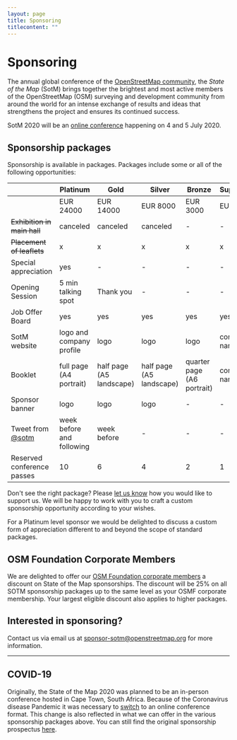```yaml
---
layout: page
title: Sponsoring
titlecontent: ""
---
```


# Sponsoring

The annual global conference of the [OpenStreetMap community](https://www.openstreetmap.org/about), the <em>State of the Map</em> (SotM) brings together the brightest and most active members of the OpenStreetMap (OSM) surveying and development community from around the world for an intense exchange of results and ideas that strengthens the project and ensures its continued success.

SotM 2020 will be an [online conference](https://blog.openstreetmap.org/2020/03/27/sotm-2020-will-be-a-virtual-conference/) happening on 4 and 5 July 2020.

## Sponsorship packages

Sponsorship is available in packages. Packages include some or all of the following opportunities:

|                                    | Platinum | Gold | Silver | Bronze | Supporter |
|---------------------------- | ------ | -----  | ----- | ----- | ----- |
|                                   | EUR 24000 | EUR 14000 | EUR 8000 | EUR 3000 | EUR 700 |
| <s>Exhibition in main hall</s>    | canceled | canceled | canceled | - | - |
| <s>Placement of leaflets</s>     | x | x | x | x | x |
| Special appreciation      | yes | - | - | - | - |
| Opening Session          | 5 min talking spot | Thank you | - | - | - |
| <span title="provided on website">Job Offer Board</span>           | yes | yes | yes | yes | yes |
| SotM website               | logo and company profile | logo | logo | logo | company name |
| <span title="provided as a PDF download">Booklet</span>                        | full page (A4 portrait) | half page (A5 landscape) | half page (A5 landscape) | quarter page (A6 portrait) | company name |
| <span title="logos in our video streaming website">Sponsor banner</a>           | logo | logo | logo | - | - |
| Tweet from [@sotm](https://twitter.com/sotm/)       | week before and following | week before | - | - | - |
| <span title="at the moment we don't plan a registration for the online conference, but should this happen (e.g. due to technical reasons), this would be the number of reserved slots for you as a sponsor">Reserved conference passes</span>       | 10 | 6 | 4 | 2 | 1 |


Don't see the right package? Please <a href="mailto:sponsor-sotm@openstreetmap.org">let us know</a> how you would like to support us. We will be happy to work with you to craft a custom sponsorship opportunity according to your wishes.

For a Platinum level sponsor we would be delighted to discuss a custom form of appreciation different to and beyond the scope of standard packages.

## OSM Foundation Corporate Members

We are delighted to offer our [OSM Foundation corporate members](https://wiki.osmfoundation.org/wiki/Corporate_Members) a discount on State of the Map sponsorships. The discount will be 25% on all SOTM sponsorship packages up to the same level as your OSMF corporate membership. Your largest eligible discount also applies to higher packages.

## Interested in sponsoring?

Contact us via email us at <a href="mailto:sponsor-sotm@openstreetmap.org">sponsor-sotm@openstreetmap.org</a> for more information.

<hr>

## COVID-19

Originally, the State of the Map 2020 was planned to be an in-person conference hosted in Cape Town, South Africa. Because of the Coronavirus disease Pandemic it was necessary to [switch](https://blog.openstreetmap.org/2020/03/27/sotm-2020-will-be-a-virtual-conference/) to an online conference format. This change is also reflected in what we can offer in the various sponsorship packages above. You can still find the original sponsorship prospectus [here]({{site.baseurl}}/sponsoring-sotm2020.pdf).

